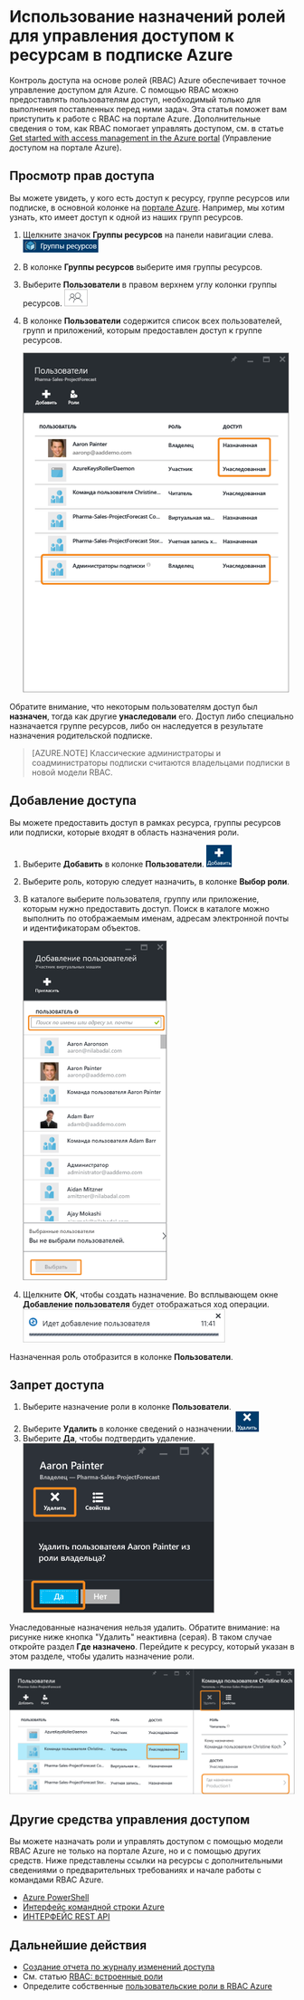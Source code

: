 <properties
	pageTitle="Контроль доступа на основе ролей на портале Azure | Microsoft Azure"
	description="Узнайте, как управлять доступом с помощью RBAC на портале Azure. Использование назначений ролей для назначения разрешений в вашем каталоге."
	services="active-directory"
	documentationCenter=""
	authors="kgremban"
	manager="femila"
	editor=""/>

<tags
	ms.service="active-directory"
	ms.devlang="na"
	ms.topic="get-started-article"
	ms.tgt_pltfrm="na"
	ms.workload="identity"
	ms.date="07/21/2016"
	ms.author="kgremban"/>

# Использование назначений ролей для управления доступом к ресурсам в подписке Azure

Контроль доступа на основе ролей (RBAC) Azure обеспечивает точное управление доступом для Azure. С помощью RBAC можно предоставлять пользователям доступ, необходимый только для выполнения поставленных перед ними задач. Эта статья поможет вам приступить к работе с RBAC на портале Azure. Дополнительные сведения о том, как RBAC помогает управлять доступом, см. в статье [Get started with access management in the Azure portal](role-based-access-control-what-is.md) (Управление доступом на портале Azure).

## Просмотр прав доступа
Вы можете увидеть, у кого есть доступ к ресурсу, группе ресурсов или подписке, в основной колонке на [портале Azure](https://portal.azure.com). Например, мы хотим узнать, кто имеет доступ к одной из наших групп ресурсов.

1. Щелкните значок **Группы ресурсов** на панели навигации слева. ![Группы ресурсов — значок](./media/role-based-access-control-configure/resourcegroups_icon.png)
2. В колонке **Группы ресурсов** выберите имя группы ресурсов.
3. Выберите **Пользователи** в правом верхнем углу колонки группы ресурсов. ![Пользователи — значок](./media/role-based-access-control-configure/users_icon.png)
4. В колонке **Пользователи** содержится список всех пользователей, групп и приложений, которым предоставлен доступ к группе ресурсов.

	![Колонка "Пользователи" — унаследованные и назначенные права доступа — снимок экрана](./media/role-based-access-control-configure/view-access.png)

Обратите внимание, что некоторым пользователям доступ был **назначен**, тогда как другие **унаследовали** его. Доступ либо специально назначается группе ресурсов, либо он наследуется в результате назначения родительской подписке.

> [AZURE.NOTE] Классические администраторы и соадминистраторы подписки считаются владельцами подписки в новой модели RBAC.


## Добавление доступа
Вы можете предоставить доступ в рамках ресурса, группы ресурсов или подписки, которые входят в область назначения роли.

1. Выберите **Добавить** в колонке **Пользователи**. ![Добавить — значок](./media/role-based-access-control-configure/add_icon.png)
2. Выберите роль, которую следует назначить, в колонке **Выбор роли**.
3. В каталоге выберите пользователя, группу или приложение, которым нужно предоставить доступ. Поиск в каталоге можно выполнить по отображаемым именам, адресам электронной почты и идентификаторам объектов.

	![Колонка "Добавить пользователей" — "Поиск" — снимок экрана](./media/role-based-access-control-configure/grant-access2.png)

4. Щелкните **ОК**, чтобы создать назначение. Во всплывающем окне **Добавление пользователя** будет отображаться ход операции. ![Индикатор выполнения при добавлении пользователя — снимок экрана](./media/role-based-access-control-configure/addinguser_popup.png)

Назначенная роль отобразится в колонке **Пользователи**.

## Запрет доступа

1. Выберите назначение роли в колонке **Пользователи**.
2. Выберите **Удалить** в колонке сведений о назначении. ![Удалить — значок](./media/role-based-access-control-configure/remove_icon.png)
3. Выберите **Да**, чтобы подтвердить удаление. ![Колонка "Пользователи" — удаление из роли — снимок экрана](./media/role-based-access-control-configure/remove-access1.png)

Унаследованные назначения нельзя удалить. Обратите внимание: на рисунке ниже кнопка "Удалить" неактивна (серая). В таком случае откройте раздел **Где назначено**. Перейдите к ресурсу, который указан в этом разделе, чтобы удалить назначение роли.

![Колонка "Пользователи" — унаследованные права доступа отключают кнопку "Удалить" — снимок экрана](./media/role-based-access-control-configure/remove-access2.png)

## Другие средства управления доступом
Вы можете назначать роли и управлять доступом с помощью модели RBAC Azure не только на портале Azure, но и с помощью других средств. Ниже представлены ссылки на ресурсы с дополнительными сведениями о предварительных требованиях и начале работы с командами RBAC Azure.

- [Azure PowerShell](role-based-access-control-manage-access-powershell.md)
- [Интерфейс командной строки Azure](role-based-access-control-manage-access-azure-cli.md)
- [ИНТЕРФЕЙС REST API](role-based-access-control-manage-access-rest.md)

## Дальнейшие действия
- [Создание отчета по журналу изменений доступа](role-based-access-control-access-change-history-report.md)
- См. статью [RBAC: встроенные роли](role-based-access-built-in-roles.md)
- Определите собственные [пользовательские роли в RBAC Azure](role-based-access-control-custom-roles.md)

<!----HONumber=AcomDC_0727_2016-->